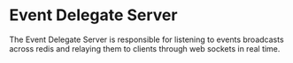 # Event Delegate Server

The Event Delegate Server is responsible for listening to events broadcasts across redis and relaying them to clients through web sockets in real time.